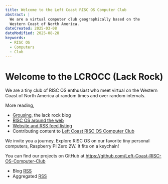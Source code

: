 ```yaml
---
title: Welcome to the Left Coast RISC OS Computer Club
abstract: |
  We are a virtual computer club geographically based on the
  Western Coast of North America.
dateCreated: 2025-03-08
dateModified: 2025-08-28
keywords:
  - RISC OS
  - Computers
  - Club
---
```


# Welcome to the LCROCC (Lack Rock)

We are a tiny club of RISC OS enthusiast who meet virtual on the Western Coast of North America at random times and over random intervals.

<script type="module" src="modules/ul-flatlake-posts.js"></script>
<p><ul-flatlake-posts href-api="api/posts/all/page-1.json" href-css="css/ul-flatlake-posts.css" max-items="3"></ul-flatlake-posts></p>

More reading,

- [Grousing](./posts.html), the lack rock blog
- [RISC OS around the web](riscos.html)
- [Website and RSS feed listing](riscos_list.html)
- Contributing content to [Left Coast RISC OS Computer Club](contributing_news_items.html "Contribute content to LCROCC")

We invite you a journey. Explore RISC OS on our favorite tiny personal computers, Raspberry PI Zero 2W. It fits on a keychain!

You can find our projects on GitHub at  <https://github.com/Left-Coast-RISC-OS-Computer-Club>

- Blog [RSS](posts.xml)
- Aggregated [RSS](riscos.xml)
